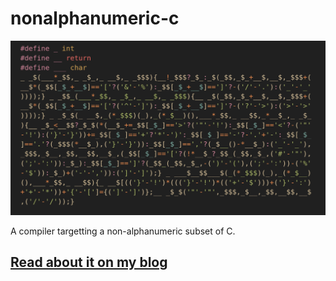 # nonalphanumeric-c

![banner](https://github.com/kspalaiologos/nonalphanumeric-c/blob/main/banner.png?raw=true)

A compiler targetting a non-alphanumeric subset of C.

## [Read about it on my blog](https://kamila.akagi.moe/posts/nonalphanumeric-c/)
